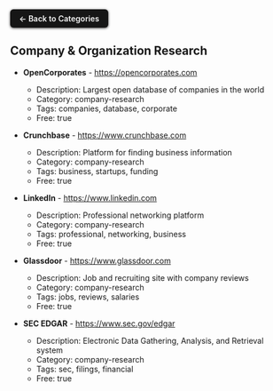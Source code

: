 <div align="left">
<a href="../README.md#-categories" style="display:inline-block;padding:8px 16px;background:#161616;border-radius:6px;color:whitesmoke;font-weight:600;text-decoration:none;box-shadow:0 1px 4px #3a3939ff;margin:10px 0px 0px">← Back to Categories</a>
</div>

## Company & Organization Research

- **OpenCorporates** - https://opencorporates.com
  - Description: Largest open database of companies in the world
  - Category: company-research
  - Tags: companies, database, corporate
  - Free: true

- **Crunchbase** - https://www.crunchbase.com
  - Description: Platform for finding business information
  - Category: company-research
  - Tags: business, startups, funding
  - Free: true

- **LinkedIn** - https://www.linkedin.com
  - Description: Professional networking platform
  - Category: company-research
  - Tags: professional, networking, business
  - Free: true

- **Glassdoor** - https://www.glassdoor.com
  - Description: Job and recruiting site with company reviews
  - Category: company-research
  - Tags: jobs, reviews, salaries
  - Free: true

- **SEC EDGAR** - https://www.sec.gov/edgar
  - Description: Electronic Data Gathering, Analysis, and Retrieval system
  - Category: company-research
  - Tags: sec, filings, financial
  - Free: true